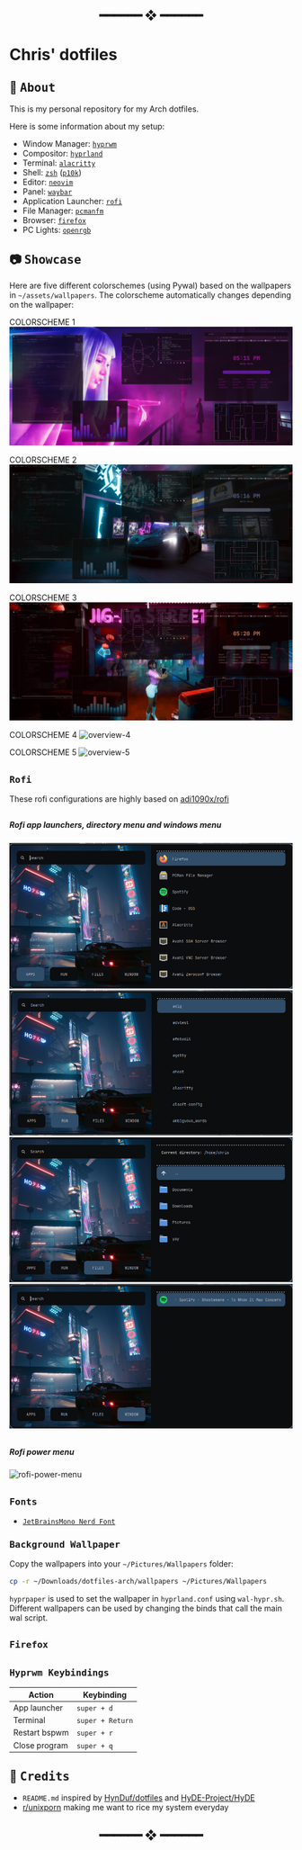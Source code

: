 <h2 align="center"> ━━━━━━  ❖  ━━━━━━ </h2>

# Chris' dotfiles

<a name="about"/>

## 👋 <samp>About</samp>

<!-- <https://github.com/prasanthrangan/hyprdots/assets/106020512/7f8fadc8-e293-4482-a851-e9c6464f5265> -->

This is my personal repository for my Arch dotfiles.

Here is some information about my setup: 

- Window Manager: [`hyprwm`](https://github.com/hyprwm/Hyprland)
- Compositor: [`hyprland`](https://github.com/hyprwm/Hyprland)
- Terminal: [`alacritty`](https://github.com/alacritty/alacritty)
- Shell: [`zsh`](https://www.zsh.org/) ([`p10k`](https://github.com/romkatv/powerlevel10k/))
- Editor: [`neovim`](https://github.com/neovim/neovim)
- Panel: [`waybar`](https://github.com/Alexays/Waybar)
- Application Launcher: [`rofi`](https://github.com/davatorium/rofi)
- File Manager: [`pcmanfm`](https://github.com/lxde/pcmanfm)
- Browser: [`firefox`](https://www.mozilla.org/en-US/firefox/linux/)
- PC Lights: [`openrgb`](https://openrgb.org/)

<a name="showcase"/>

## :camera: <samp>Showcase</samp>

Here are five different colorschemes (using Pywal) based on the wallpapers in `~/assets/wallpapers`. The colorscheme automatically changes depending on the wallpaper:

COLORSCHEME 1
![overview-1](assets/color-1.png)

COLORSCHEME 2
![overview-2](assets/color-2.png)

COLORSCHEME 3
![overview-3](assets/color-3.png)

COLORSCHEME 4
![overview-4](assets/color-4.png)

COLORSCHEME 5
![overview-5](assets/color-5.png)

<h2></h2>

<a name="rofi-utils"/>

### <samp>Rofi</samp>

These rofi configurations are highly based on [adi1090x/rofi](https://github.com/adi1090x/rofi)

<h2></h2>

##### Rofi app launchers, directory menu and windows menu

![menu1](assets/rofi-1.png)
![menu2](assets/rofi-2.png)
![menu3](assets/rofi-3.png)
![menu4](assets/rofi-4.png)

<h2></h2>

##### Rofi power menu

![rofi-power-menu](assets/rofi-power-menu.png)

<h2></h2>

<a name="fonts"/>

### <samp>Fonts</samp>

- [`JetBrainsMono Nerd Font`](https://github.com/jtbx/jetbrainsmono-nerdfont)

<a name="setup"/>

### <samp>Background Wallpaper</samp>

Copy the wallpapers into your `~/Pictures/Wallpapers` folder:

```sh
cp -r ~/Downloads/dotfiles-arch/wallpapers ~/Pictures/Wallpapers
```

`hyprpaper` is used to set the wallpaper in `hyprland.conf` using `wal-hypr.sh`. Different wallpapers can be used by changing the binds that call the main wal script.

<h2></h2>

<a name="firefox"/>

### <samp>Firefox</samp>

<h2></h2>

### <samp>Hyprwm Keybindings</samp>

|Action|Keybinding|
|---|---|
|App launcher|<code>super + d</code>|
|Terminal|<code>super + Return</code>|
|Restart bspwm|<code>super + r</code>|
|Close program|<code>super + q</code>|

<h2></h2>

<a name="credits"/>

## :tada: <samp>Credits</samp>

- `README.md` inspired by [HynDuf/dotfiles](https://github.com/HynDuf/dotfiles) and [HyDE-Project/HyDE](https://github.com/HyDE-Project/HyDE)
- [r/unixporn](https://www.reddit.com/r/unixporn/) making me want to rice my system everyday

<h2 align="center"> ━━━━━━  ❖  ━━━━━━ </h2>
